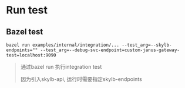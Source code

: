 # Run test

## Bazel test

```shell
bazel run examples/internal/integration/... --test_arg=--skylb-endpoints="" --test_arg=--debug-svc-endpoint=custom-janus-gateway-test=localhost:9090
```

> 通过bazel run 执行integration test
>
> 因为引入skylb-api, 运行时需要指定skylb-endpoints